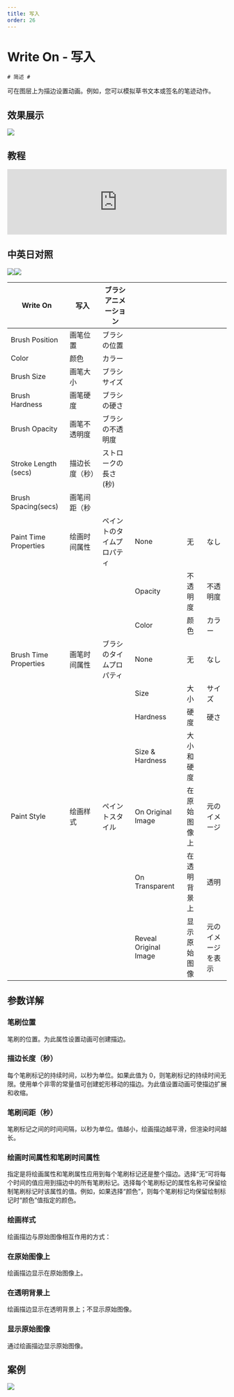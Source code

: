 ```yaml
---
title: 写入
order: 26
---
```


# Write On - 写入

    # 简述 #

可在图层上为描边设置动画。例如，您可以模拟草书文本或签名的笔迹动作。

## 效果展示

![](https://mir.yuelili.com/2021/07/481a60db53bbaab8501f9fedaded72c8.png)

## 教程

<iframe src="https://player.bilibili.com/player.html?bvid=BV1f44y167NT&page=1&high_quality=1" width="100%" allowfullscreen="allowfullscreen" frameborder="0"></iframe>

## 中英日对照

![](https://mir.yuelili.com/user/AE/effects/AE-Effects-Generate-Write_On.png)![](https://mir.yuelili.com/user/AE/effects/AE-Effects-Generate-Write_On_cn.png)

| Write On              | 写入           | ブラシアニメーション       |                       |              |                    |
| --------------------- | -------------- | -------------------------- | --------------------- | ------------ | ------------------ |
| Brush Position        | 画笔位置       | ブラシの位置               |                       |              |                    |
| Color                 | 颜色           | カラー                     |                       |              |                    |
| Brush Size            | 画笔大小       | ブラシサイズ               |                       |              |                    |
| Brush Hardness        | 画笔硬度       | ブラシの硬さ               |                       |              |                    |
| Brush Opacity         | 画笔不透明度   | ブラシの不透明度           |                       |              |                    |
| Stroke Length (secs)  | 描边长度（秒） | ストロークの長さ(秒)       |                       |              |                    |
| Brush Spacing(secs)   | 画笔间距（秒   |                            |                       |              |                    |
| Paint Time Properties | 绘画时间属性   | ペイントのタイムプロパティ | None                  | 无           | なし               |
|                       |                |                            | Opacity               | 不透明度     | 不透明度           |
|                       |                |                            | Color                 | 颜色         | カラー             |
| Brush Time Properties | 画笔时间属性   | ブラシのタイムプロパティ   | None                  | 无           | なし               |
|                       |                |                            | Size                  | 大小         | サイズ             |
|                       |                |                            | Hardness              | 硬度         | 硬さ               |
|                       |                |                            | Size & Hardness       | 大小和硬度   |                    |
| Paint Style           | 绘画样式       | ペイントスタイル           | On Original Image     | 在原始图像上 | 元のイメージ       |
|                       |                |                            | On Transparent        | 在透明背景上 | 透明               |
|                       |                |                            | Reveal Original Image | 显示原始图像 | 元のイメージを表示 |

## 参数详解

### 笔刷位置

笔刷的位置。为此属性设置动画可创建描边。

### 描边长度（秒）

每个笔刷标记的持续时间，以秒为单位。如果此值为 0，则笔刷标记的持续时间无限。使用单个非零的常量值可创建蛇形移动的描边。为此值设置动画可使描边扩展和收缩。

### 笔刷间距（秒）

笔刷标记之间的时间间隔，以秒为单位。值越小，绘画描边越平滑，但渲染时间越长。

### 绘画时间属性和笔刷时间属性

指定是将绘画属性和笔刷属性应用到每个笔刷标记还是整个描边。选择“无”可将每个时间的值应用到描边中的所有笔刷标记。选择每个笔刷标记的属性名称可保留绘制笔刷标记时该属性的值。例如，如果选择“颜色”，则每个笔刷标记均保留绘制标记时“颜色”值指定的颜色。

### 绘画样式

绘画描边与原始图像相互作用的方式：

### 在原始图像上

绘画描边显示在原始图像上。

### 在透明背景上

绘画描边显示在透明背景上；不显示原始图像。

### 显示原始图像

通过绘画描边显示原始图像。

## 案例

![](https://mir.yuelili.com/2021/07/481a60db53bbaab8501f9fedaded72c8.png)
